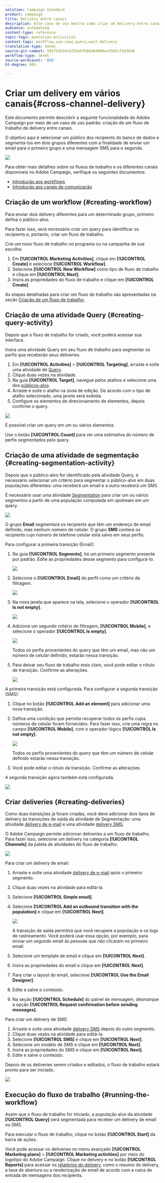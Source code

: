```yaml
---
solution: Campaign Standard
product: campaign
title: Delivery entre canais
description: Este caso de uso mostra como criar um delivery entre canais
audience: automating
content-type: reference
topic-tags: execution-activities
context-tags: workflow,use-case,query,wait,delivery
translation-type: tm+mt
source-git-commit: 501f52624ce253eb7b0d36d908ac8502cf1d3b48
workflow-type: tm+mt
source-wordcount: '856'
ht-degree: 86%

---
```



# Criar um delivery em vários canais{#cross-channel-delivery}

Este documento permite descobrir a seguinte funcionalidade do Adobe Campaign por meio de um caso de uso padrão: criação de um fluxo de trabalho de delivery entre canais.

O objetivo aqui é selecionar um público dos recipients do banco de dados e segmentá-los em dois grupos diferentes com a finalidade de enviar um email para o primeiro grupo e uma mensagem SMS para o segundo.

![](assets/wkf_segment_overview.png)

Para obter mais detalhes sobre os fluxos de trabalho e os diferentes canais disponíveis no Adobe Campaign, verifique os seguintes documentos:

* [Introdução aos workflows](../../automating/using/get-started-workflows.md)
* [Introdução aos canais de comunicação](../../channels/using/get-started-communication-channels.md)

## Criação de um workflow {#creating-workflow}

Para enviar dois delivery diferentes para um determinado grupo, primeiro defina o público-alvo.

Para fazer isso, será necessário criar um query para identificar os recipients e, portanto, criar um fluxo de trabalho.

Crie um novo fluxo de trabalho no programa ou na campanha de sua escolha:

1. Em **[!UICONTROL Marketing Activities]**, clique em **[!UICONTROL Create]** e selecione **[!UICONTROL Workflow]**.
1. Selecione **[!UICONTROL New Workflow]** como tipo de fluxo de trabalho e clique em **[!UICONTROL Next]**.
1. Insira as propriedades do fluxo de trabalho e clique em **[!UICONTROL Create]**.

As etapas detalhadas para criar um fluxo de trabalho são apresentadas na seção [Criação de um fluxo de trabalho](../../automating/using/building-a-workflow.md).

## Criação de uma atividade Query {#creating-query-activity}

Depois que o fluxo de trabalho for criado, você poderá acessar sua interface.

Insira uma atividade Query em seu fluxo de trabalho para segmentar os perfis que receberão seus deliveries.

1. Em **[!UICONTROL Activities]** > **[!UICONTROL Targeting]**, arraste e solte uma atividade de [Query](../../automating/using/query.md).
1. Clique duas vezes na atividade.
1. Na guia **[!UICONTROL Target]**, navegue pelos atalhos e selecione uma dos [públicos-alvo](../../audiences/using/about-audiences.md).
1. Arraste e solte o atalho na zona de edição. De acordo com o tipo de atalho selecionado, uma janela será exibida.
1. Configure os elementos de direcionamento de elementos, depois confirme o query.

![](assets/wkf_segment_query.png)

É possível criar um query em um ou vários elementos.

Use o botão **[!UICONTROL Count]** para ver uma estimativa do número de perfis segmentados pelo query.

## Criação de uma atividade de segmentação {#creating-segmentation-activity}

Depois que o público-alvo for identificado pela atividade Query, é necessário selecionar um critério para segmentar o público-alvo em duas populações diferentes: uma receberá um email e a outra receberá um SMS.

É necessário usar uma atividade [Segmentation](../../automating/using/segmentation.md) para criar um ou vários segmentos a partir de uma população computada em upstream em um query.

![](assets/wkf_segment_activity.png)

O grupo **Email** segmentará os recipients que têm um endereço de email definido, mas nenhum número de celular. O grupo **SMS** conterá os recipients cujo número de telefone celular está salvo em seus perfis.

Para configurar a primeira transição (Email):

1. Na guia **[!UICONTROL Segments]**, há um primeiro segmento presente por padrão. Edite as propriedades desse segmento para configurá-lo.

   ![](assets/wkf_segment_properties.png)

1. Selecione o **[!UICONTROL Email]** do perfil como um critério de filtragem.

   ![](assets/wkf_segment_email.png)

1. Na nova janela que aparece na tela, selecione o operador **[!UICONTROL Is not empty]**.

   ![](assets/wkf_segment_email_not_empty.png)

1. Adicione um segundo critério de filtragem, **[!UICONTROL Mobile]**, e selecione o operador **[!UICONTROL Is empty]**.

   ![](assets/wkf_segment_mobile_empty.png)

   Todos os perfis provenientes do query que têm um email, mas não um número de celular definido, estarão nessa transição.

1. Para deixar seu fluxo de trabalho mais claro, você pode editar o rótulo de transição. Confirme as alterações.

   ![](assets/wkf_segment_transition_label.png)

A primeira transição está configurada. Para configurar a segunda transição (SMS):

1. Clique no botão **[!UICONTROL Add an element]** para adicionar uma nova transição.
1. Defina uma condição que permita recuperar todos os perfis cujos números de celular foram fornecidos. Para fazer isso, crie uma regra no campo **[!UICONTROL Mobile]**, com o operador lógico **[!UICONTROL Is not empty]**.

   ![](assets/wkf_segment_mobile_not_empty.png)

   Todos os perfis provenientes do query que têm um número de celular definido estarão nessa transição.

1. Você pode editar o rótulo da transição. Confirme as alterações.

A segunda transição agora também está configurada.

![](assets/wkf_segment_transitions.png)

## Criar deliveries {#creating-deliveries}

Como duas transições já foram criadas, você deve adicionar dois tipos de delivery às transições de saída da atividade de Segmentação: uma atividade [delivery de e-mail](../../automating/using/email-delivery.md) e uma atividade [delivery SMS](../../automating/using/sms-delivery.md).

O Adobe Campaign permite adicionar deliveries a um fluxo de trabalho. Para fazer isso, selecione um delivery na categoria **[!UICONTROL Channels]** da paleta de atividades do fluxo de trabalho.

![](assets/wkf_segment_deliveries1.png)

Para criar um delivery de email:

1. Arraste e solte uma atividade [delivery de e-mail](../../automating/using/email-delivery.md) após o primeiro segmento.
1. Clique duas vezes na atividade para editá-la.
1. Selecione **[!UICONTROL Simple email]**.
1. Selecione **[!UICONTROL Add an outbound transition with the population]** e clique em **[!UICONTROL Next]**.

   ![](assets/wkf_segment_deliveries2.png)

   A transição de saída permitirá que você recupere a população e os logs de rastreamento. Você poderá usar essa opção, por exemplo, para enviar um segundo email às pessoas que não clicaram no primeiro email.

1. Selecione um template de email e clique em **[!UICONTROL Next]**.
1. Insira as propriedades do email e clique em **[!UICONTROL Next]**.
1. Para criar o layout do email, selecione **[!UICONTROL Use the Email Designer]**.
1. Edite e salve o conteúdo.
1. Na seção **[!UICONTROL Schedule]** do painel de mensagem, desmarque a opção **[!UICONTROL Request confirmation before sending messages]**.

Para criar um delivery de SMS:

1. Arraste e solte uma atividade [delivery SMS](../../automating/using/sms-delivery.md) depois do outro segmento.
1. Clique duas vezes na atividade para editá-la.
1. Selecione **[!UICONTROL SMS]** e clique em **[!UICONTROL Next]**.
1. Selecione um modelo de SMS e clique em **[!UICONTROL Next]**.
1. Insira as propriedades do SMS e clique em **[!UICONTROL Next]**.
1. Edite e salve o conteúdo.

Depois de os deliveries serem criados e editados, o fluxo de trabalho estará pronto para ser iniciado.

![](assets/wkf_segment_deliveries.png)

## Execução do fluxo de trabalho {#running-the-workflow}

Assim que o fluxo de trabalho for iniciado, a população alvo da atividade **[!UICONTROL Query]** será segmentada para receber um delivery de email ou SMS.

Para executar o fluxo de trabalho, clique no botão **[!UICONTROL Start]** da barra de ações.

Você pode acessar os deliveries no menu avançado **[!UICONTROL Marketing plans]** > **[!UICONTROL Marketing activities]** por meio do logotipo do Adobe Campaign. Clique no delivery e no botão **[!UICONTROL Reports]** para acessar os [relatórios do delivery](../../reporting/using/about-dynamic-reports.md#accessing-dynamic-reports), como o resumo do delivery, a taxa de abertura ou a renderização de email de acordo com a caixa de entrada de mensagens dos recipients.
